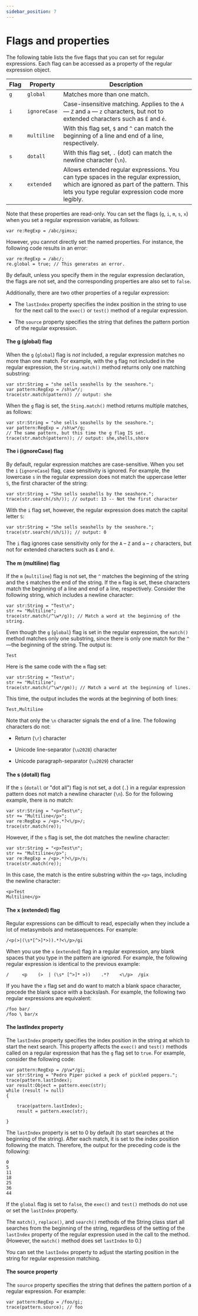 ```yaml
---
sidebar_position: 7
---
```


# Flags and properties

The following table lists the five flags that you can set for regular
expressions. Each flag can be accessed as a property of the regular expression
object.

| Flag | Property     | Description                                                                                                                                                                            |
| ---- | ------------ | -------------------------------------------------------------------------------------------------------------------------------------------------------------------------------------- |
| `g`  | `global`     | Matches more than one match.                                                                                                                                                           |
| `i`  | `ignoreCase` | Case-insensitive matching. Applies to the `A` — `Z` and `a` — `z` characters, but not to extended characters such as `É` and `é`.                                                      |
| `m`  | `multiline`  | With this flag set, `$` and `^` can match the beginning of a line and end of a line, respectively.                                                                                     |
| `s`  | `dotall`     | With this flag set, `.` (dot) can match the newline character (`\n`).                                                                                                                  |
| `x`  | `extended`   | Allows extended regular expressions. You can type spaces in the regular expression, which are ignored as part of the pattern. This lets you type regular expression code more legibly. |

Note that these properties are read-only. You can set the flags (`g`, `i`, `m`,
`s`, `x`) when you set a regular expression variable, as follows:

```
var re:RegExp = /abc/gimsx;
```

However, you cannot directly set the named properties. For instance, the
following code results in an error:

```
var re:RegExp = /abc/;
re.global = true; // This generates an error.
```

By default, unless you specify them in the regular expression declaration, the
flags are not set, and the corresponding properties are also set to `false`.

Additionally, there are two other properties of a regular expression:

- The `lastIndex` property specifies the index position in the string to use for
  the next call to the `exec()` or `test()` method of a regular expression.

- The `source` property specifies the string that defines the pattern portion of
  the regular expression.

#### The g (global) flag

When the `g` (`global`) flag is _not_ included, a regular expression matches no
more than one match. For example, with the `g` flag not included in the regular
expression, the `String.match()` method returns only one matching substring:

```
var str:String = "she sells seashells by the seashore.";
var pattern:RegExp = /sh\w*/;
trace(str.match(pattern)) // output: she
```

When the `g` flag is set, the `Sting.match()` method returns multiple matches,
as follows:

```
var str:String = "she sells seashells by the seashore.";
var pattern:RegExp = /sh\w*/g;
// The same pattern, but this time the g flag IS set.
trace(str.match(pattern)); // output: she,shells,shore
```

#### The i (ignoreCase) flag

By default, regular expression matches are case-sensitive. When you set the `i`
(`ignoreCase`) flag, case sensitivity is ignored. For example, the lowercase `s`
in the regular expression does not match the uppercase letter `S`, the first
character of the string:

```
var str:String = "She sells seashells by the seashore.";
trace(str.search(/sh/)); // output: 13 -- Not the first character
```

With the `i` flag set, however, the regular expression does match the capital
letter `S`:

```
var str:String = "She sells seashells by the seashore.";
trace(str.search(/sh/i)); // output: 0
```

The `i` flag ignores case sensitivity only for the `A` – `Z` and `a` – `z`
characters, but not for extended characters such as `É` and `é`.

#### The m (multiline) flag

If the `m` (`multiline`) flag is not set, the `^` matches the beginning of the
string and the `$` matches the end of the string. If the `m` flag is set, these
characters match the beginning of a line and end of a line, respectively.
Consider the following string, which includes a newline character:

```
var str:String = "Test\n";
str += "Multiline";
trace(str.match(/^\w*/g)); // Match a word at the beginning of the string.
```

Even though the `g` (`global`) flag is set in the regular expression, the
`match()` method matches only one substring, since there is only one match for
the `^` —the beginning of the string. The output is:

```
Test
```

Here is the same code with the `m` flag set:

```
var str:String = "Test\n";
str += "Multiline";
trace(str.match(/^\w*/gm)); // Match a word at the beginning of lines.
```

This time, the output includes the words at the beginning of both lines:

```
Test,Multiline
```

Note that only the `\n` character signals the end of a line. The following
characters do not:

- Return (`\r`) character

- Unicode line-separator (`\u2028`) character

- Unicode paragraph-separator (`\u2029`) character

#### The s (dotall) flag

If the `s` (`dotall` or "dot all") flag is not set, a dot (`.`) in a regular
expression pattern does not match a newline character (`\n`). So for the
following example, there is no match:

```
var str:String = "<p>Test\n";
str += "Multiline</p>";
var re:RegExp = /<p>.*?<\/p>/;
trace(str.match(re));
```

However, if the `s` flag is set, the dot matches the newline character:

```
var str:String = "<p>Test\n";
str += "Multiline</p>";
var re:RegExp = /<p>.*?<\/p>/s;
trace(str.match(re));
```

In this case, the match is the entire substring within the `<p>` tags, including
the newline character:

```
<p>Test
Multiline</p>
```

#### The x (extended) flag

Regular expressions can be difficult to read, especially when they include a lot
of metasymbols and metasequences. For example:

```
/<p(>|(\s*[^>]*>)).*?<\/p>/gi
```

When you use the `x` (`extended`) flag in a regular expression, any blank spaces
that you type in the pattern are ignored. For example, the following regular
expression is identical to the previous example:

```
/     <p    (>  | (\s* [^>]* >))    .*?    <\/p>  /gix
```

If you have the `x` flag set and do want to match a blank space character,
precede the blank space with a backslash. For example, the following two regular
expressions are equivalent:

```
/foo bar/
/foo \ bar/x
```

#### The lastIndex property

The `lastIndex` property specifies the index position in the string at which to
start the next search. This property affects the `exec()` and `test()` methods
called on a regular expression that has the `g` flag set to `true`. For example,
consider the following code:

```
var pattern:RegExp = /p\w*/gi;
var str:String = "Pedro Piper picked a peck of pickled peppers.";
trace(pattern.lastIndex);
var result:Object = pattern.exec(str);
while (result != null)
{
```

        trace(pattern.lastIndex);
        result = pattern.exec(str);
```
}
```

The `lastIndex` property is set to 0 by default (to start searches at the
beginning of the string). After each match, it is set to the index position
following the match. Therefore, the output for the preceding code is the
following:

```
0
5
11
18
25
36
44
```

If the `global` flag is set to `false`, the `exec()` and `test()` methods do not
use or set the `lastIndex` property.

The `match()`, `replace()`, and `search()` methods of the String class start all
searches from the beginning of the string, regardless of the setting of the
`lastIndex` property of the regular expression used in the call to the method.
(However, the `match()` method does set `lastIndex` to 0.)

You can set the `lastIndex` property to adjust the starting position in the
string for regular expression matching.

#### The source property

The `source` property specifies the string that defines the pattern portion of a
regular expression. For example:

```
var pattern:RegExp = /foo/gi;
trace(pattern.source); // foo
```
